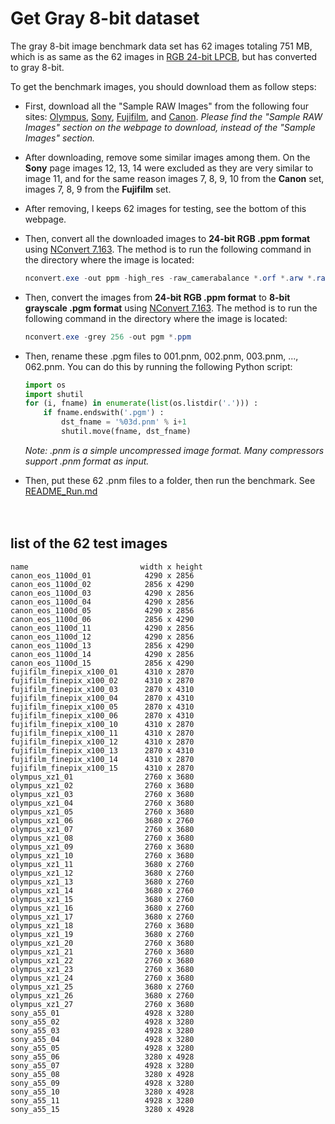 # Get Gray 8-bit dataset

The gray 8-bit image benchmark data set has 62 images totaling 751 MB, which is as same as the 62 images in <a href="http://qlic.altervista.org/">RGB 24-bit  LPCB</a>, but has converted to gray 8-bit.

To get the benchmark images, you should download them as follow steps:

- First, download all the "Sample RAW Images" from the following four sites: <a href="http://www.photographyblog.com/reviews/olympus_xz1_review#sample_images">Olympus</a>, <a href="http://www.photographyblog.com/reviews/sony_a55_review#sample_images">Sony</a>, <a href="http://www.photographyblog.com/reviews/fujifilm_finepix_x100_review#sample_images">Fujifilm</a>, and <a href="http://www.photographyblog.com/reviews/canon_eos_1100d_review#sample_images">Canon</a>. <i>Please find the "Sample RAW Images" section on the webpage to download, instead of the "Sample Images" section.</i>

- After downloading, remove some similar images among them. On the <b>Sony</b> page images 12, 13, 14 were excluded as they are very similar to image 11, and for the same reason images 7, 8, 9, 10 from the <b>Canon</b> set, images 7, 8, 9 from the <b>Fujifilm</b> set.

- After removing, I keeps 62 images for testing, see the bottom of this webpage.

- Then, convert all the downloaded images to <b>24-bit RGB .ppm format</b> using <a href="https://www.xnview.com/en/nconvert/#downloads">NConvert 7.163</a>.
  The method is to run the following command in the directory where the image is located:
  
  ```powershell
  nconvert.exe -out ppm -high_res -raw_camerabalance *.orf *.arw *.raf *.cr2
  ```
  
- Then, convert the images from <b>24-bit RGB .ppm format</b> to <b>8-bit grayscale .pgm format</b> using <a href="https://www.xnview.com/en/nconvert/#downloads">NConvert 7.163</a>. The method is to run the following command in the directory where the image is located:
  
  ```powershell
  nconvert.exe -grey 256 -out pgm *.ppm
  ```
  
- Then, rename these .pgm files to 001.pnm, 002.pnm, 003.pnm, ..., 062.pnm.
  You can do this by running the following Python script:
  
  ```python
  import os
  import shutil
  for (i, fname) in enumerate(list(os.listdir('.'))) :
      if fname.endswith('.pgm') :
          dst_fname = '%03d.pnm' % i+1
          shutil.move(fname, dst_fname)
  ```
  <i>Note: .pnm is a simple uncompressed image format. Many compressors support .pnm format as input.</i>
  
- Then, put these 62 .pnm files to a folder, then run the benchmark. See [README_Run.md](README_Run.md) 
  



　

## list of the 62 test images

```
name                         width x height
canon_eos_1100d_01            4290 x 2856
canon_eos_1100d_02            2856 x 4290
canon_eos_1100d_03            4290 x 2856
canon_eos_1100d_04            4290 x 2856
canon_eos_1100d_05            4290 x 2856
canon_eos_1100d_06            2856 x 4290
canon_eos_1100d_11            4290 x 2856
canon_eos_1100d_12            4290 x 2856
canon_eos_1100d_13            2856 x 4290
canon_eos_1100d_14            4290 x 2856
canon_eos_1100d_15            2856 x 4290
fujifilm_finepix_x100_01      4310 x 2870
fujifilm_finepix_x100_02      4310 x 2870
fujifilm_finepix_x100_03      2870 x 4310
fujifilm_finepix_x100_04      2870 x 4310
fujifilm_finepix_x100_05      2870 x 4310
fujifilm_finepix_x100_06      2870 x 4310
fujifilm_finepix_x100_10      4310 x 2870
fujifilm_finepix_x100_11      4310 x 2870
fujifilm_finepix_x100_12      4310 x 2870
fujifilm_finepix_x100_13      2870 x 4310
fujifilm_finepix_x100_14      4310 x 2870
fujifilm_finepix_x100_15      4310 x 2870
olympus_xz1_01                2760 x 3680
olympus_xz1_02                2760 x 3680
olympus_xz1_03                2760 x 3680
olympus_xz1_04                2760 x 3680
olympus_xz1_05                2760 x 3680
olympus_xz1_06                3680 x 2760
olympus_xz1_07                2760 x 3680
olympus_xz1_08                2760 x 3680
olympus_xz1_09                2760 x 3680
olympus_xz1_10                2760 x 3680
olympus_xz1_11                3680 x 2760
olympus_xz1_12                3680 x 2760
olympus_xz1_13                3680 x 2760
olympus_xz1_14                3680 x 2760
olympus_xz1_15                3680 x 2760
olympus_xz1_16                3680 x 2760
olympus_xz1_17                3680 x 2760
olympus_xz1_18                2760 x 3680
olympus_xz1_19                3680 x 2760
olympus_xz1_20                2760 x 3680
olympus_xz1_21                2760 x 3680
olympus_xz1_22                2760 x 3680
olympus_xz1_23                2760 x 3680
olympus_xz1_24                2760 x 3680
olympus_xz1_25                3680 x 2760
olympus_xz1_26                3680 x 2760
olympus_xz1_27                2760 x 3680
sony_a55_01                   4928 x 3280
sony_a55_02                   4928 x 3280
sony_a55_03                   4928 x 3280
sony_a55_04                   4928 x 3280
sony_a55_05                   4928 x 3280
sony_a55_06                   3280 x 4928
sony_a55_07                   4928 x 3280
sony_a55_08                   3280 x 4928
sony_a55_09                   4928 x 3280
sony_a55_10                   3280 x 4928
sony_a55_11                   4928 x 3280
sony_a55_15                   3280 x 4928
```

